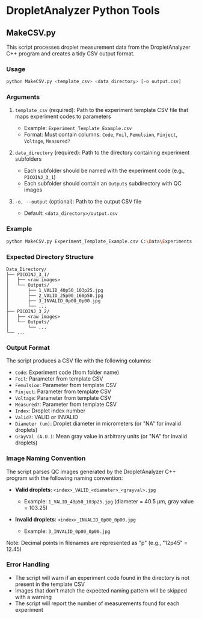 # DropletAnalyzer Python Tools

## MakeCSV.py

This script processes droplet measurement data from the DropletAnalyzer C++ program and creates a tidy CSV output format.

### Usage

```bash
python MakeCSV.py <template_csv> <data_directory> [-o output.csv]
```

### Arguments

1. `template_csv` (required): Path to the experiment template CSV file that maps experiment codes to parameters
   - Example: `Experiment_Template_Example.csv`
   - Format: Must contain columns: `Code`, `Foil`, `Femulsion`, `Finject`, `Voltage`, `Measured?`

2. `data_directory` (required): Path to the directory containing experiment subfolders
   - Each subfolder should be named with the experiment code (e.g., `PICOINJ_3_1`)
   - Each subfolder should contain an `Outputs` subdirectory with QC images

3. `-o, --output` (optional): Path to the output CSV file
   - Default: `<data_directory>/output.csv`

### Example

```bash
python MakeCSV.py Experiment_Template_Example.csv C:\Data\Experiments -o results.csv
```

### Expected Directory Structure

```
Data_Directory/
├── PICOINJ_3_1/
│   ├── <raw images>
│   └── Outputs/
│       ├── 1_VALID_40p50_103p25.jpg
│       ├── 2_VALID_25p00_160p50.jpg
│       ├── 3_INVALID_0p00_0p00.jpg
│       └── ...
├── PICOINJ_3_2/
│   ├── <raw images>
│   └── Outputs/
│       └── ...
└── ...
```

### Output Format

The script produces a CSV file with the following columns:
- `Code`: Experiment code (from folder name)
- `Foil`: Parameter from template CSV
- `Femulsion`: Parameter from template CSV
- `Finject`: Parameter from template CSV
- `Voltage`: Parameter from template CSV
- `Measured?`: Parameter from template CSV
- `Index`: Droplet index number
- `Valid?`: VALID or INVALID
- `Diameter (um)`: Droplet diameter in micrometers (or "NA" for invalid droplets)
- `GrayVal (A.U.)`: Mean gray value in arbitrary units (or "NA" for invalid droplets)

### Image Naming Convention

The script parses QC images generated by the DropletAnalyzer C++ program with the following naming convention:

- **Valid droplets**: `<index>_VALID_<diameter>_<grayval>.jpg`
  - Example: `1_VALID_40p50_103p25.jpg` (diameter = 40.5 µm, gray value = 103.25)
  
- **Invalid droplets**: `<index>_INVALID_0p00_0p00.jpg`
  - Example: `3_INVALID_0p00_0p00.jpg`

Note: Decimal points in filenames are represented as "p" (e.g., "12p45" = 12.45)

### Error Handling

- The script will warn if an experiment code found in the directory is not present in the template CSV
- Images that don't match the expected naming pattern will be skipped with a warning
- The script will report the number of measurements found for each experiment

